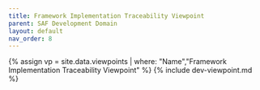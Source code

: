 ```yaml
---
title: Framework Implementation Traceability Viewpoint
parent: SAF Development Domain
layout: default
nav_order: 8
---
```

{% assign vp = site.data.viewpoints | where: "Name","Framework Implementation Traceability Viewpoint" %}
{% include dev-viewpoint.md %}